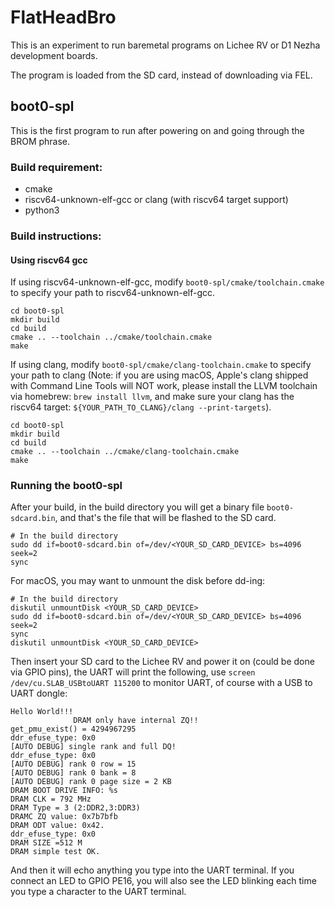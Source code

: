 # FlatHeadBro

This is an experiment to run baremetal programs on Lichee RV or D1 Nezha development boards. 

The program is loaded from the SD card, instead of downloading via FEL. 

## boot0-spl 

This is the first program to run after powering on and going through the BROM phrase. 

### Build requirement: 

- cmake 
- riscv64-unknown-elf-gcc or clang (with riscv64 target support) 
- python3 

### Build instructions: 

#### Using riscv64 gcc 

If using riscv64-unknown-elf-gcc, modify `boot0-spl/cmake/toolchain.cmake` to specify your path to riscv64-unknown-elf-gcc. 
```
cd boot0-spl 
mkdir build 
cd build 
cmake .. --toolchain ../cmake/toolchain.cmake
make 
```

If using clang, modify `boot0-spl/cmake/clang-toolchain.cmake` to specify your path to clang (Note: if you are using macOS, Apple's clang shipped with Command Line Tools will NOT work, please install the LLVM toolchain via homebrew: `brew install llvm`, and make sure your clang has the riscv64 target: `${YOUR_PATH_TO_CLANG}/clang --print-targets`). 
```
cd boot0-spl 
mkdir build 
cd build 
cmake .. --toolchain ../cmake/clang-toolchain.cmake
make 
```

### Running the boot0-spl 

After your build, in the build directory you will get a binary file `boot0-sdcard.bin`, and that's the file that will be flashed to the SD card. 

```
# In the build directory 
sudo dd if=boot0-sdcard.bin of=/dev/<YOUR_SD_CARD_DEVICE> bs=4096 seek=2
sync 
```

For macOS, you may want to unmount the disk before dd-ing: 
```
# In the build directory 
diskutil unmountDisk <YOUR_SD_CARD_DEVICE> 
sudo dd if=boot0-sdcard.bin of=/dev/<YOUR_SD_CARD_DEVICE> bs=4096 seek=2
sync 
diskutil unmountDisk <YOUR_SD_CARD_DEVICE> 
``` 

Then insert your SD card to the Lichee RV and power it on (could be done via GPIO pins), the UART will print the following, use `screen /dev/cu.SLAB_USBtoUART 115200` to monitor UART, of course with a USB to UART dongle: 
```
Hello World!!!
              DRAM only have internal ZQ!!
get_pmu_exist() = 4294967295
ddr_efuse_type: 0x0
[AUTO DEBUG] single rank and full DQ!
ddr_efuse_type: 0x0
[AUTO DEBUG] rank 0 row = 15 
[AUTO DEBUG] rank 0 bank = 8 
[AUTO DEBUG] rank 0 page size = 2 KB 
DRAM BOOT DRIVE INFO: %s
DRAM CLK = 792 MHz
DRAM Type = 3 (2:DDR2,3:DDR3)
DRAMC ZQ value: 0x7b7bfb
DRAM ODT value: 0x42.
ddr_efuse_type: 0x0
DRAM SIZE =512 M
DRAM simple test OK.

```

And then it will echo anything you type into the UART terminal. 
If you connect an LED to GPIO PE16, you will also see the LED blinking each time you type a character to the UART terminal. 




















